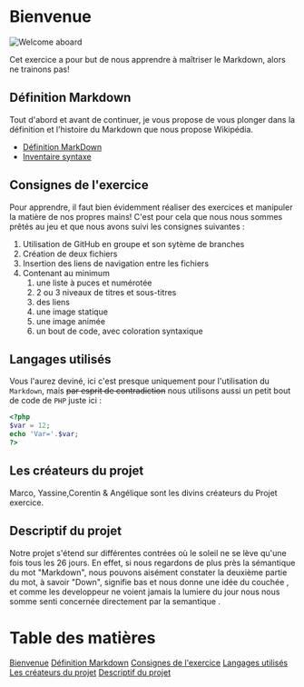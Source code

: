 # Bienvenue 

![Welcome aboard](https://media.giphy.com/media/FQyQEYd0KlYQ/giphy.gif)

Cet exercice a pour but de nous apprendre à maîtriser le Markdown, alors ne trainons pas!


## Définition Markdown

Tout d'abord et avant de continuer, je vous propose de vous plonger dans la définition et l'histoire du Markdown que nous propose Wikipédia.

* [Définition MarkDown](/memo.md)
* [Inventaire syntaxe](/syntaxe.md)

## Consignes de l'exercice

Pour apprendre, il faut bien évidemment réaliser des exercices et manipuler la matière de nos propres mains! C'est pour cela que nous nous sommes prêtés au jeu et que nous avons suivi les consignes suivantes :

1. Utilisation de GitHub en groupe et son sytème de branches
1. Création de deux fichiers
1. Insertion des liens de navigation entre les fichiers
1. Contenant au minimum
    1. une liste à puces et numérotée
    1. 2 ou 3 niveaux de titres et sous-titres
    1. des liens
    1. une image statique
    1. une image animée
    1. un bout de code, avec coloration syntaxique


## Langages utilisés

Vous l'aurez deviné, ici c'est presque uniquement pour l'utilisation du `Markdown`, mais ~~par esprit de contradiction~~ nous utilisons aussi un petit bout de code de `PHP` juste ici :

``` php
<?php
$var = 12;
echo 'Var='.$var;
?>
```


## Les créateurs du projet 
Marco, Yassine,Corentin & Angélique sont les divins créateurs du Projet exercice. 


## Descriptif du projet
Notre projet s'étend sur différentes contrées où le soleil ne se lève qu'une fois tous les 26 jours. En effet, si nous regardons de plus près la sémantique du mot "Markdown", nous pouvons aisément constater la deuxième partie du mot, à savoir "Down", signifie bas et nous donne une idée du couchée , et comme les developpeur ne voient jamais la lumiere du jour nous nous somme senti concernée directement par la semantique . 




# Table des matières 
[Bienvenue](#Bienvenue)
[Définition Markdown](#Définition-Markdown)
[Consignes de l'exercice](#Consignes-de-l'exercice)
[Langages utilisés](#Langages-utilisés)
[Les créateurs du projet](#Les-créateurs-du-projet)
[Descriptif du projet](#Descriptif-du-projet)
